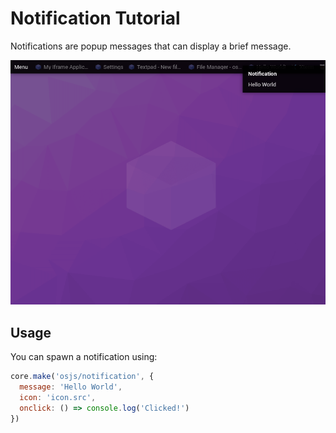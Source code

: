 # Notification Tutorial

Notifications are popup messages that can display a brief message.

![Example](example.png)

## Usage

You can spawn a notification using:

```javascript
core.make('osjs/notification', {
  message: 'Hello World',
  icon: 'icon.src',
  onclick: () => console.log('Clicked!')
})
```
